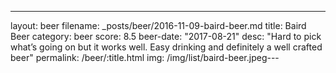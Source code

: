 ---
layout: beer
filename: _posts/beer/2016-11-09-baird-beer.md
title: Baird Beer
category: beer
score: 8.5
beer-date: "2017-08-21"
desc: "Hard to pick what’s going on but it works well. Easy drinking and definitely a well crafted beer"
permalink: /beer/:title.html
img: /img/list/baird-beer.jpeg---

